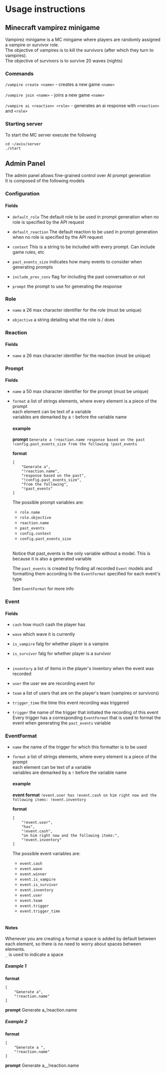 # Usage instructions
## Minecraft vampirez minigame
Vampirez minigame is a MC mingame where players are randomly assigned a vampire or survivor role.<br>
The objective of vampires is to kill the survivors (after which they turn to vampires).<br>
The objective of survivors is to survive 20 waves (nights)<br>

### Commands 
`/vampire create <name>` - creates a new game `<name>`<br><br>
`/vampire join <name>` - joins a new game `<name>`<br><br>
`/vampire ai <reaction> <role>` - generates an ai response with `<reaction>` and `<role>` <br>

### Starting server 
To start the MC server execute the following 
````
cd ~/aviv/server 
./start
````

## Admin Panel 
The admin panel allows fine-grained control over AI prompt generation
<br>It is composed of the following models 

### Configuration
#### Fields
- `default_role`
    The default role to be used in prompt generation when no role is specified by the API request<br>

- `default_reaction`
    The default reaction to be used in prompt generation when no role is specified by the API request<br>

- `context`
    This is a string to be included with every prompt. Can include game rules, etc<br>

- `past_events_size`
    indicates how many events to consider when generating prompts<br>

- `include_prev_conv`
    flag for including the past conversation or not<br>

- `prompt`
    the prompt to use for generating the response<br>

### Role
- `name`
    a 26 max character identifier for the role (must be unique)<br>

- `objective`
    a string detailing what the role is / does<br>

### Reaction
#### Fields
- `name`
    a 26 max character identifier for the reaction (must be unique)<br>

### Prompt
#### Fields
- `name`
    a 50 max character identifier for the prompt (must be unique)<br>

- `format`
    a list of strings elements, where every element is a piece of the prompt<br>
    each element can be text of a variable<br>
    variables are demarked by a `!` before the variable name<br>
    #### example 
    **prompt** `Generate a !reaction.name response based on the past !config.past_events_size from the following !past_events`<br>
    
    **format** 
    ````
    [
        "Generate a",
        "!reaction.name",
        "response based on the past",
        "!config.past_events_size",
        "from the following",
        "!past_events"
    ]
    ````

    The possible prompt variables are:
    - `role.name`
    - `role.objective`
    - `reaction.name`
    - `past_events`
    - `config.context`
    - `config.past_events_size`
    <br><br>

    Notice that past_events is the only variable without a model. This is because it is also a generated variable<br>

    The `past_events` is created by finding all recorded `Event` models and formatting them according to the `EventFormat` specified for each event's type<br>
   
    See `EventFormat` for more info<br>

### Event
#### Fields
- `cash`
    how much cash the player has<br>

- `wave`
    which wave it is currently<br>

- `is_vampire`
    falg for whether player is a vampire<br>

- `is_survivor`
    falg for whether player is a survivor<br><br>

- `inventory`
    a list of items in the player's inventory when the event was recorded<br>

- `user`
    the user we are recording event for<br>

- `team`
    a list of users that are on the player's team (vampires or survivors)<br>

- `trigger_time`
    the time this event recording was triggered<br>

- `trigger`
    the name of the trigger that initiated the recording of this event<br>
    Every trigger has a corresponding `EventFormat` that is used to format the event when generating the `past_events` variable

### EventFormat
- `name`
    the name of the trigger for which this formatter is to be used<br>

- `format`
    a list of strings elements, where every element is a piece of the prompt<br>
    each element can be text of a variable<br>
    variables are demarked by a `!` before the variable name<br>
    #### example 
    **event format** `!event.user has !event.cash on him right now and the following items: !event.inventory`<br>
    
    **format** 
    ````
    [
        "!event.user",
        "has",
        "!event.cash",
        "on him right now and the following items:",
        "!event.inventory"
    ]
    ````

    The possible event variables are:
    - `event.cash`
    - `event.wave`
    - `event.winner`
    - `event.is_vampire`
    - `event.is_survivor`
    - `event.inventory`
    - `event.user`
    - `event.team`
    - `event.trigger`
    - `event.trigger_time`
    <br><br>

#### Notes
Whenever you are creating a format a space is added by default between each element, so there is no need to worry about spaces between elements.<br>
`_` is used to indicate a space
##### Example 1
**format**
````
[
    "Generate a",
    "!reaction.name"
]
````

**prompt** Generate a_!reaction.name

##### Example 2
**format**
````
[
    "Generate a ",
    "!reaction.name"
]
````

**prompt** Generate a__!reaction.name
